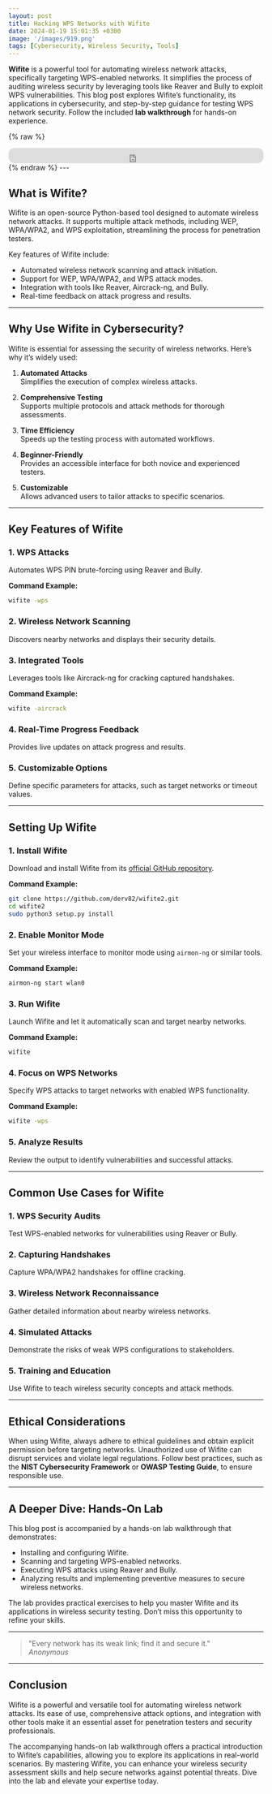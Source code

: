 ```yaml
---
layout: post
title: Hacking WPS Networks with Wifite
date: 2024-01-19 15:01:35 +0300
image: '/images/919.png'
tags: [Cybersecurity, Wireless Security, Tools]
---
```


**Wifite** is a powerful tool for automating wireless network attacks, specifically targeting WPS-enabled networks. It simplifies the process of auditing wireless security by leveraging tools like Reaver and Bully to exploit WPS vulnerabilities. This blog post explores Wifite’s functionality, its applications in cybersecurity, and step-by-step guidance for testing WPS network security. Follow the included **lab walkthrough** for hands-on experience.

{% raw %}
<iframe style="border-radius:12px" src="https://open.spotify.com/embed/episode/7gcOOLMvVxzI02bUREMN1a?utm_source=generator" width="100%" height="30" frameborder="0" allowfullscreen="" allow="autoplay; clipboard-write; encrypted-media; fullscreen; picture-in-picture"></iframe>
{% endraw %}
---

## What is Wifite?

Wifite is an open-source Python-based tool designed to automate wireless network attacks. It supports multiple attack methods, including WEP, WPA/WPA2, and WPS exploitation, streamlining the process for penetration testers.

Key features of Wifite include:
- Automated wireless network scanning and attack initiation.  
- Support for WEP, WPA/WPA2, and WPS attack modes.  
- Integration with tools like Reaver, Aircrack-ng, and Bully.  
- Real-time feedback on attack progress and results.  

---

## Why Use Wifite in Cybersecurity?

Wifite is essential for assessing the security of wireless networks. Here’s why it’s widely used:

1. **Automated Attacks**  
   Simplifies the execution of complex wireless attacks.

2. **Comprehensive Testing**  
   Supports multiple protocols and attack methods for thorough assessments.

3. **Time Efficiency**  
   Speeds up the testing process with automated workflows.

4. **Beginner-Friendly**  
   Provides an accessible interface for both novice and experienced testers.

5. **Customizable**  
   Allows advanced users to tailor attacks to specific scenarios.

---

## Key Features of Wifite

### 1. **WPS Attacks**
Automates WPS PIN brute-forcing using Reaver and Bully.

**Command Example:**
```bash
wifite -wps
```

### 2. **Wireless Network Scanning**
Discovers nearby networks and displays their security details.

### 3. **Integrated Tools**
Leverages tools like Aircrack-ng for cracking captured handshakes.

**Command Example:**
```bash
wifite -aircrack
```

### 4. **Real-Time Progress Feedback**
Provides live updates on attack progress and results.

### 5. **Customizable Options**
Define specific parameters for attacks, such as target networks or timeout values.

---

## Setting Up Wifite

### 1. **Install Wifite**
Download and install Wifite from its [official GitHub repository](https://github.com/derv82/wifite2).

**Command Example:**
```bash
git clone https://github.com/derv82/wifite2.git
cd wifite2
sudo python3 setup.py install
```

### 2. **Enable Monitor Mode**
Set your wireless interface to monitor mode using `airmon-ng` or similar tools.

**Command Example:**
```bash
airmon-ng start wlan0
```

### 3. **Run Wifite**
Launch Wifite and let it automatically scan and target nearby networks.

**Command Example:**
```bash
wifite
```

### 4. **Focus on WPS Networks**
Specify WPS attacks to target networks with enabled WPS functionality.

**Command Example:**
```bash
wifite -wps
```

### 5. **Analyze Results**
Review the output to identify vulnerabilities and successful attacks.

---

## Common Use Cases for Wifite

### 1. **WPS Security Audits**
Test WPS-enabled networks for vulnerabilities using Reaver or Bully.

### 2. **Capturing Handshakes**
Capture WPA/WPA2 handshakes for offline cracking.

### 3. **Wireless Network Reconnaissance**
Gather detailed information about nearby wireless networks.

### 4. **Simulated Attacks**
Demonstrate the risks of weak WPS configurations to stakeholders.

### 5. **Training and Education**
Use Wifite to teach wireless security concepts and attack methods.

---

## Ethical Considerations

When using Wifite, always adhere to ethical guidelines and obtain explicit permission before targeting networks. Unauthorized use of Wifite can disrupt services and violate legal regulations. Follow best practices, such as the **NIST Cybersecurity Framework** or **OWASP Testing Guide**, to ensure responsible use.

---

## A Deeper Dive: Hands-On Lab

This blog post is accompanied by a hands-on lab walkthrough that demonstrates:
- Installing and configuring Wifite.
- Scanning and targeting WPS-enabled networks.
- Executing WPS attacks using Reaver and Bully.
- Analyzing results and implementing preventive measures to secure wireless networks.

The lab provides practical exercises to help you master Wifite and its applications in wireless security testing. Don’t miss this opportunity to refine your skills.

---

> "Every network has its weak link; find it and secure it."  
> <cite>Anonymous</cite>

---

## Conclusion

Wifite is a powerful and versatile tool for automating wireless network attacks. Its ease of use, comprehensive attack options, and integration with other tools make it an essential asset for penetration testers and security professionals.

The accompanying hands-on lab walkthrough offers a practical introduction to Wifite’s capabilities, allowing you to explore its applications in real-world scenarios. By mastering Wifite, you can enhance your wireless security assessment skills and help secure networks against potential threats. Dive into the lab and elevate your expertise today.